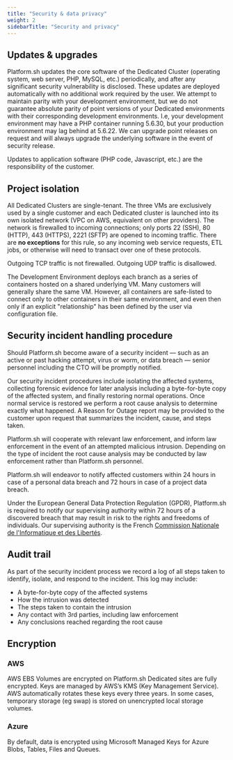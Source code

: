 ```yaml
---
title: "Security & data privacy"
weight: 2
sidebarTitle: "Security and privacy"
---
```


## Updates &amp; upgrades

Platform.sh updates the core software of the Dedicated Cluster (operating system, web server, PHP, MySQL, etc.) periodically, and after any significant security vulnerability is disclosed.  These updates are deployed automatically with no additional work required by the user.  We attempt to maintain parity with your development environment, but we do not guarantee absolute parity of point versions of your Dedicated environments with their corresponding development environments.  I.e, your development environment may have a PHP container running 5.6.30, but your production environment may lag behind at 5.6.22.  We can upgrade point releases on request and will always upgrade the underlying software in the event of security release.

Updates to application software (PHP code, Javascript, etc.) are the responsibility of the customer.

## Project isolation

All Dedicated Clusters are single-tenant.  The three VMs are exclusively used by a single customer and each Dedicated cluster is launched into its own isolated network (VPC on AWS, equivalent on other providers).  The network is firewalled to incoming connections; only ports 22 (SSH), 80 (HTTP), 443 (HTTPS), 2221 (SFTP) are opened to incoming traffic.  There are **no exceptions** for this rule, so any incoming web service requests, ETL jobs, or otherwise will need to transact over one of these protocols.

Outgoing TCP traffic is not firewalled.  Outgoing UDP traffic is disallowed.

The Development Environment deploys each branch as a series of containers hosted on a shared underlying VM.  Many customers will generally share the same VM.  However, all containers are safe-listed to connect only to other containers in their same environment, and even then only if an explicit "relationship" has been defined by the user via configuration file.

## Security incident handling procedure

Should Platform.sh become aware of a security incident &mdash; such as an active or past hacking attempt, virus or worm, or data breach &mdash; senior personnel including the CTO will be promptly notified.  

Our security incident procedures include isolating the affected systems, collecting forensic evidence for later analysis including a byte-for-byte copy of the affected system, and finally restoring normal operations. Once normal service is restored we perform a root cause analysis to determine exactly what happened.  A Reason for Outage report may be provided to the customer upon request that summarizes the incident, cause, and steps taken.

Platform.sh will cooperate with relevant law enforcement, and inform law enforcement in the event of an attempted malicious intrusion.  Depending on the type of incident the root cause analysis may be conducted by law enforcement rather than Platform.sh personnel.

Platform.sh will endeavor to notify affected customers within 24 hours in case of a personal data breach and 72 hours in case of a project data breach.

Under the European General Data Protection Regulation (GPDR), Platform.sh is required to notify our supervising authority within 72 hours of a discovered breach that may result in risk to the rights and freedoms of individuals.  Our supervising authority is the French [Commission Nationale de l'Informatique et des Libertés](https://www.cnil.fr/).

## Audit trail

As part of the security incident process we record a log of all steps taken to identify, isolate, and respond to the incident.  This log may include:

* A byte-for-byte copy of the affected systems
* How the intrusion was detected
* The steps taken to contain the intrusion
* Any contact with 3rd parties, including law enforcement
* Any conclusions reached regarding the root cause

## Encryption

### AWS

AWS EBS Volumes are encrypted on Platform.sh Dedicated sites are fully encrypted. Keys are managed by AWS’s KMS (Key Management Service). AWS automatically rotates these keys every three years. In some cases, temporary storage (eg swap) is stored on unencrypted local storage volumes.

### Azure

By default, data is encrypted using Microsoft Managed Keys for Azure Blobs, Tables, Files and Queues.
